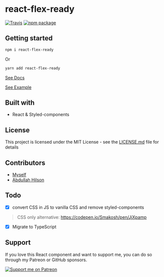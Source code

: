 # react-flex-ready

[![Travis][build-badge]][build]
[![npm package][npm-badge]][npm]

[build-badge]: https://img.shields.io/travis/smakosh/react-flex-ready/master.png?style=flat-square
[build]: https://travis-ci.org/smakosh/react-flex-ready

[npm-badge]: https://img.shields.io/npm/v/npm-package.png?style=flat-square
[npm]: https://www.npmjs.org/package/react-flex-ready

## Getting started

```bash
npm i react-flex-ready
```

Or

```bash
yarn add react-flex-ready
```

[See Docs](https://react-flex-ready.vercel.app)

[See Example](https://codesandbox.io/s/react-flex-ready-example-q6fdg)

## Built with

- React & Styled-components

## License

This project is licensed under the MIT License - see the [LICENSE.md](LICENSE.md) file for details

## Contributors

- [Myself](https://smakosh.com)
- [Abdullah Hilson](https://github.com/abumalick)

## Todo

- [x] convert CSS in JS to vanilla CSS and remove styled-components

> CSS only alternative: <https://codepen.io/Smakosh/pen/JjXpamp>

- [x] Migrate to TypeScript

## Support

If you love this React component and want to support me, you can do so through my Patreon or GitHub sponsors.

[![Support me on Patreon](https://c5.patreon.com/external/logo/become_a_patron_button.png)](https://www.patreon.com/smakosh)
